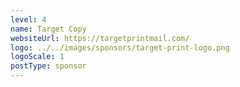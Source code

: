 ```yaml
---
level: 4
name: Target Copy
websiteUrl: https://targetprintmail.com/
logo: ../../images/sponsors/target-print-logo.png
logoScale: 1
postType: sponsor
---
```

